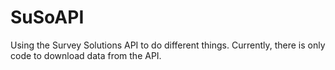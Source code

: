 # SuSoAPI

Using the Survey Solutions API to do different things. Currently, there is only code to download data from the API.